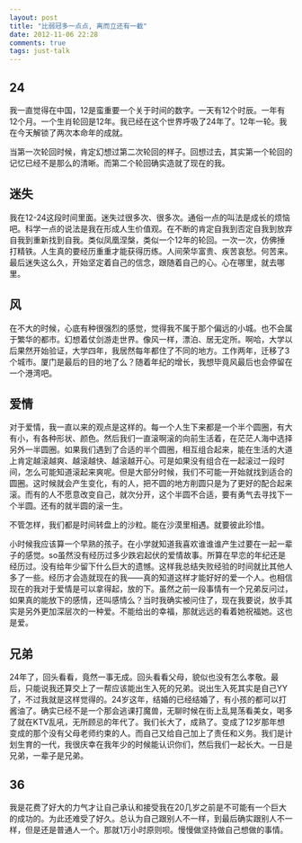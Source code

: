 ```yaml
---
layout: post
title: "比弱冠多一点点, 离而立还有一截"
date: 2012-11-06 22:28
comments: true
tags: just-talk
---
```


## 24

我一直觉得在中国，12是蛮重要一个关于时间的数字。一天有12个时辰。一年有12个月。一个生肖轮回是12年。我已经在这个世界呼吸了24年了。12年一轮。我在今天解锁了两次本命年的成就。

当第一次轮回时候，肯定幻想过第二次轮回的样子。回想过去，其实第一个轮回的记忆已经不是那么的清晰。而第二个轮回确实造就了现在的我。

<!--more-->

## 迷失

我在12-24这段时间里面。迷失过很多次、很多次。通俗一点的叫法是成长的烦恼吧。科学一点的说法是我在形成人生价值观。在不断的肯定自我到否定自我到放弃自我到重新找到自我。类似凤凰涅槃，类似一个12年的轮回。一次一次，仿佛捶打精铁。人生真的要经历重重才能获得历练。人间荣华富贵、疾苦哀愁。何苦来。最后迷失这么久，开始坚定着自己的信念，跟随着自己的心。心在哪里，就去哪里。

## 风

在不大的时候，心底有种很强烈的感觉，觉得我不属于那个偏远的小城。也不会属于繁华的都市。幻想着仗剑游走世界。像风一样，漂泊、居无定所。啊哈，大学以后果然开始验证，大学四年，我居然每年都住了不同的地方。工作两年，迁移了3个城市。厦门是最后的目的地了么？随着年纪的增长，我想毕竟风最后也会停留在一个港湾吧。

## 爱情

对于爱情，我一直以来的观点是这样的。每一个人生下来都是一个半个圆圈，有大有小，有各种形状、颜色。然后我们一直滚啊滚的向前生活着，在茫茫人海中选择另外一半圆圈。如果我们遇到了合适的半个圆圈，相互组合起来，能在生活的大道上肯定越滚越爽、越滚越快、越滚越开心。可是如果没有组合在一起滚过一段时间，怎么可能知道滚起来爽呢。但是大部分时候，我们不可能一开始就找到适合的圆圈。这时候就会产生变化，有的人，把不圆的地方削圆只是为了更好的配合起来滚。而有的人不愿意改变自己，就次分开，这个半圆不合适，要有勇气去寻找下一个半圆。还有的就半圆的滚一生。

不管怎样，我们都是时间转盘上的沙粒。能在沙漠里相遇。就要彼此珍惜。

小时候我应该算一个早熟的孩子。在小学就知道我喜欢谁谁谁产生过要在一起一辈子的感觉。so虽然没有经历过多少跌宕起伏的爱情故事。所算在早恋的年纪还是经历过。没有给年少留下什么巨大的遗憾。这样我总结失败经验的时间就比其他人多了一些。经历才会造就现在的我——真的知道这样才能好好的爱一个人。也相信现在的我对于爱情是可以拿得起，放的下。虽然之前一段事情有一个兄弟反问过，如果真的能放下的感情，还叫感情么？当时我确实被问住了，现在我要说，放手其实是另外更加深层次的一种爱。不能给出的幸福，那就远远的看着她祝福她。这也是爱。

## 兄弟
24年了，回头看看，竟然一事无成。回头看看父母，貌似也没有怎么孝敬。最后，只能说我还算交上了一帮应该能出生入死的兄弟。说出生入死其实是自己YY了，不过我就是这样觉得的。24岁这年，结婚的已经结婚了，有小孩的都可以打酱油了。确实已经不是一个那会逃课打魔兽，无聊时候在街上乱晃荡看美女，喝多了就在KTV乱吼，无所顾忌的年代了。我们长大了，成熟了。变成了12岁那年想变成的那个没有父母老师约束的人。而自己又给自己加上了责任和义务。我们是计划生育的一代，我很庆幸在我年少的时候能认识你们，然后我们一起长大。一日是兄弟，一辈子是兄弟。

## 36

我是花费了好大的力气才让自己承认和接受我在20几岁之前是不可能有一个巨大的成功的。为此还难受了好久。总认为自己跟别人不一样，到最后确实跟别人不一样，但是还是普通人一个。那就1万小时原则呗。慢慢做坚持做自己想做的事情。




